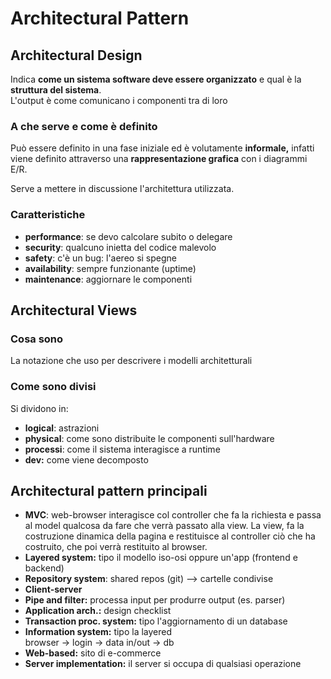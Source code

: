 # Architectural Pattern

## Architectural Design

Indica **come un sistema software deve essere organizzato** e qual è la **struttura del sistema**.\
L'output è come comunicano i componenti tra di loro

### A che serve e come è definito

Può essere definito in una fase iniziale ed è volutamente **informale,** infatti viene definito attraverso una **rappresentazione grafica** con i diagrammi E/R.&#x20;

Serve a mettere in discussione l'architettura utilizzata.

### Caratteristiche

* **performance**: se devo calcolare subito o delegare
* **security**: qualcuno inietta del codice malevolo
* **safety**: c'è un bug: l'aereo si spegne
* **availability**: sempre funzionante (uptime)
* **maintenance**: aggiornare le componenti

## Architectural Views

### Cosa sono

La notazione che uso per descrivere i modelli architetturali

### Come sono divisi

Si dividono in:

* **logical**: astrazioni
* **physical**: come sono distribuite le componenti sull'hardware
* **processi**: come il sistema interagisce a runtime
* **dev:** come viene decomposto

## Architectural pattern principali

* **MVC**: web-browser interagisce col controller che fa la richiesta e passa al model qualcosa da fare che verrà passato alla view. La view, fa la costruzione dinamica della pagina e restituisce al controller ciò che ha costruito, che poi verrà restituito al browser.&#x20;
* **Layered system:** tipo il modello iso-osi oppure un'app (frontend e backend)
* **Repository system**: shared repos (git) --> cartelle condivise
* **Client-server**
* **Pipe and filter:** processa input per produrre output (es. parser)
* **Application arch.:** design checklist
* **Transaction proc. system:** tipo l'aggiornamento di un database
* **Information system:** tipo la layered\
  browser -> login -> data in/out -> db
* **Web-based:** sito di e-commerce
* **Server implementation:** il server si occupa di qualsiasi operazione
